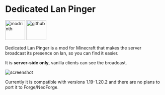 # Dedicated Lan Pinger

<a href="https://modrinth.com/"><img alt="modrinth" height="64" src="https://cdn.jsdelivr.net/npm/@intergrav/devins-badges@3.1.2/assets/cozy/available/modrinth_vector.svg"></a>
<a href="https://github.com/0x000006/dedicated_lan_pinger"><img alt="github" height="64" src="https://cdn.jsdelivr.net/npm/@intergrav/devins-badges@3.1.2/assets/cozy/available/github_vector.svg"></a>

Dedicated Lan Pinger is a mod for Minecraft that makes the server broadcast its presence on lan, so you can find it easier.

It is **server-side only**, vanilla clients can see the broadcast.

![screenshot](https://github.com/0x000006/dedicated_lan_pinger/assets/56885523/a5e9e7a4-8820-44a3-80d2-ebd79da1704a)

Currently it is compatible with versions 1.19-1.20.2 and there are no plans to port it to Forge/NeoForge.
